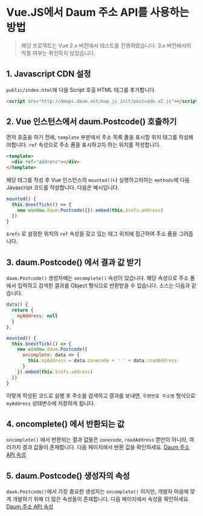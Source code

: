 # Vue.JS에서 Daum 주소 API를 사용하는 방법

> 해당 프로젝트는 Vue 2.x 버전에서 테스트를 진행하였습니다. 3.x 버전에서의 작동 여부는 확인하지 않았습니다.

## 1. Javascript CDN 설정
`public/index.html`에 다음 Script 호출 HTML 태그를 추가합니다.
```html
<script src="http://dmaps.daum.net/map_js_init/postcode.v2.js"></script>
```

## 2. Vue 인스턴스에서 daum.Postcode() 호출하기
먼저 호출을 하기 전에, `template` 부분에서 주소 목록 폼을 표시할 위치 태그를 작성해야합니다.
`ref` 속성으로 주소 폼을 표시하고자 하는 위치를 작성합니다.
```html
<template>
  <div ref="address"></div>
</template>
```
해당 태그를 작성 후 Vue 인스턴스의 `mounted()`나 실행하고자하는 `methods`에 다음 Javascript 코드를 작성합니다. 
다음은 예시입니다.
```javascript
mounted() {
  this.$nextTick(() => {
    new window.daum.Postcode({}).embed(this.$refs.address)
  })
}
```
`$refs` 로 설정한 위치의 `ref` 속성을 갖고 있는 태그 위치에 접근하여 주소 폼을 그려줍니다.

## 3. daum.Postcode() 에서 결과 값 받기
`daum.Postcode()` 생성자에는 `oncomplete()` 속성이 있습니다. 해당 속성으로 주소 폼에서 입력하고 검색된 결과를 Object 형식으로 반환받을 수 있습니다.
소스는 다음과 같습니다.
```javascript
data() {
  return {
    myAddress: null
  }
},

mounted() {
  this.$nextTick(() => {
    new window.daum.Postcode({
      oncomplete: data => {
        this.myAddress = data.zonecode + ' ' + data.roadAddress
      }
    }).embed(this.$refs.address)
  })
}
```
이렇게 작성된 코드로 실행 후 주소를 검색하고 결과를 보내면, `우편번호 주소명` 형식으로 `myAddress` 상태변수에 저장하게 됩니다.

## 4. oncomplete() 에서 반환되는 값
`oncomplete()` 에서 반환되는 결과 값들은 `zonecode`, `roadAddress` 뿐만이 아니라, 여러가지 결과 값들이 존재합니다. 다음 페이지에서 반환 값을 확인하세요. [Daum 주소 API 속성](https://postcode.map.daum.net/guide#attributes "Daum 주소 API 속성")

## 5. daum.Postcode() 생성자의 속성
`daum.Postcode()`에서 가장 중요한 생성자는 `oncomplete()` 이지만, 개발자 마음에 맞게 개발하기 위해 더 많은 속성들이 존재합니다. 다음 페이지에서 속성을 확인하세요. [Daum 주소 API 속성](https://postcode.map.daum.net/guide#attributes "Daum 주소 API 속성")
